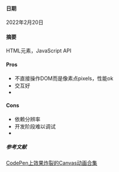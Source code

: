 #### 日期
2022年2月20日

#### 摘要
HTML元素，JavaScript API
#### Pros
- 不直接操作DOM而是像素点pixels，性能ok
- 交互好
- 
#### Cons
- 依赖分辨率
- 开发阶段难以调试
- 
##### 参考文献
[CodePen上效果炸裂的Canvas动画合集](https://codepen.io/collection/nZQqEM/3/?cursor=ZD0wJm89MCZwPTEmdj00)